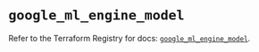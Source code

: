 # `google_ml_engine_model`

Refer to the Terraform Registry for docs: [`google_ml_engine_model`](https://registry.terraform.io/providers/hashicorp/google/6.32.0/docs/resources/ml_engine_model).
